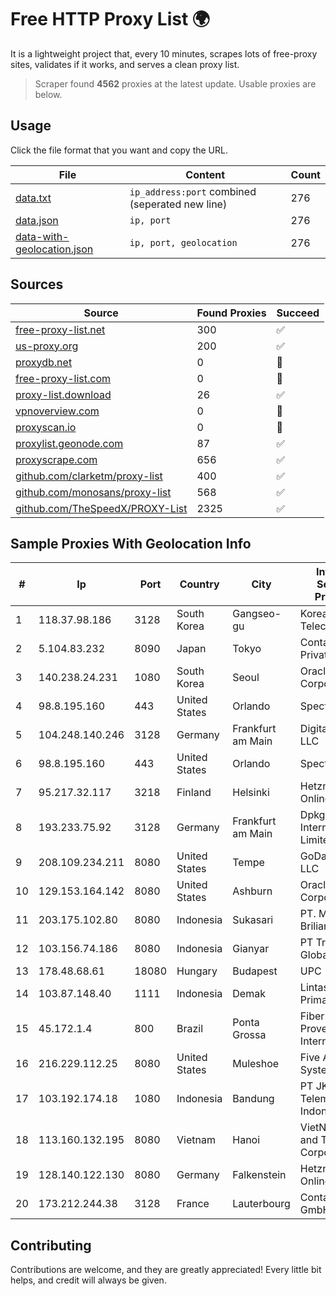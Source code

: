 
# Free HTTP Proxy List 🌍

It is a lightweight project that, every 10 minutes, scrapes lots of free-proxy sites, validates if it works, and serves a clean proxy list.


> Scraper found **4562** proxies at the latest update. Usable proxies are below.

## Usage

Click the file format that you want and copy the URL.


|File|Content|Count|
|----|-------|-----|
|[data.txt](https://raw.githubusercontent.com/themiralay/Proxy-List-World/master/data.txt)|`ip_address:port` combined (seperated new line)|276|
|[data.json](https://raw.githubusercontent.com/themiralay/Proxy-List-World/master/data.json)|`ip, port`|276|
|[data-with-geolocation.json](https://raw.githubusercontent.com/themiralay/Proxy-List-World/master/data-with-geolocation.json)|`ip, port, geolocation`|276|

## Sources

|Source|Found Proxies|Succeed|
|------|-------------|-------|
|[free-proxy-list.net](https://free-proxy-list.net)|300|✅|
|[us-proxy.org](https://www.us-proxy.org)|200|✅|
|[proxydb.net](http://proxydb.net)|0|🚫|
|[free-proxy-list.com](https://free-proxy-list.com/?page=&port=&type%5B%5D=http&type%5B%5D=https&up_time=0&search=Search)|0|🚫|
|[proxy-list.download](https://www.proxy-list.download/HTTP)|26|✅|
|[vpnoverview.com](https://vpnoverview.com/privacy/anonymous-browsing/free-proxy-servers)|0|🚫|
|[proxyscan.io](https://www.proxyscan.io)|0|🚫|
|[proxylist.geonode.com](https://proxylist.geonode.com/api/proxy-list?limit=300&page=1&sort_by=lastChecked&sort_type=desc&protocols=http,https)|87|✅|
|[proxyscrape.com](https://api.proxyscrape.com/v2/?request=displayproxies&protocol=http&timeout=10000&country=all&ssl=all&anonymity=all)|656|✅|
|[github.com/clarketm/proxy-list](https://raw.githubusercontent.com/clarketm/proxy-list/master/proxy-list-raw.txt)|400|✅|
|[github.com/monosans/proxy-list](https://raw.githubusercontent.com/monosans/proxy-list/main/proxies/http.txt)|568|✅|
|[github.com/TheSpeedX/PROXY-List](https://raw.githubusercontent.com/TheSpeedX/PROXY-List/master/http.txt)|2325|✅|


## Sample Proxies With Geolocation Info

|#|Ip|Port|Country|City|Internet Service Provider|
|-|--|----|-------|----|-------------------------|
|1|118.37.98.186|3128|South Korea|Gangseo-gu|Korea Telecom|
|2|5.104.83.232|8090|Japan|Tokyo|Contabo Asia Private Limited|
|3|140.238.24.231|1080|South Korea|Seoul|Oracle Corporation|
|4|98.8.195.160|443|United States|Orlando|Spectrum|
|5|104.248.140.246|3128|Germany|Frankfurt am Main|DigitalOcean, LLC|
|6|98.8.195.160|443|United States|Orlando|Spectrum|
|7|95.217.32.117|3218|Finland|Helsinki|Hetzner Online GmbH|
|8|193.233.75.92|3128|Germany|Frankfurt am Main|DpkgSoft International Limited|
|9|208.109.234.211|8080|United States|Tempe|GoDaddy.com, LLC|
|10|129.153.164.142|8080|United States|Ashburn|Oracle Corporation|
|11|203.175.102.80|8080|Indonesia|Sukasari|PT. Mitra Kita Brilian|
|12|103.156.74.186|8080|Indonesia|Gianyar|PT Trika Global Media|
|13|178.48.68.61|18080|Hungary|Budapest|UPC|
|14|103.87.148.40|1111|Indonesia|Demak|Lintas Data Prima, PT|
|15|45.172.1.4|800|Brazil|Ponta Grossa|Fiber Giga Provedores De Internet Ltda|
|16|216.229.112.25|8080|United States|Muleshoe|Five Area Systems, LLC|
|17|103.192.174.18|1080|Indonesia|Bandung|PT JKB Telematika Indonesia|
|18|113.160.132.195|8080|Vietnam|Hanoi|VietNam Post and Telecom Corporation|
|19|128.140.122.130|8080|Germany|Falkenstein|Hetzner Online GmbH|
|20|173.212.244.38|3128|France|Lauterbourg|Contabo GmbH|



## Contributing

Contributions are welcome, and they are greatly appreciated! Every
little bit helps, and credit will always be given.

